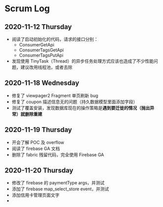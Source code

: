 # Scrum Log

## 2020-11-12 Thursday

- 阅读了启动初始化的代码，请求的接口分别：
  - ConsumerGetApi
  - ConsumerTagsGetApi
  - ConsumerTagsPutApi
- 发现使用 TinyTask（Thread）的异步任务处理方式应该也造成了不少性能问题，建议改用线程池，或者去除



## 2020-11-18 Wednesday

- 修复了 viewpager2 Fragment 单页刷新 bug
- 修复了 coupon 描述信息无的问题（持久数据模型里面添加字段）
- 测试了覆盖安装，发现数据库现在的操作策略是**遇到要迁徙的情况（抛出异常）就删除重建**



## 2020-11-19 Thursday

- 开会了解 POC 及 overflow
- 阅读了 firebase GA 文档
- 删除了 fabric 残留代码，完全使用 Firebase GA



## 2020-11-20 Thursday

- 修改了 firebase 的 paymentType args，并测试
- 添加了 firebase map_select_store event，并测试
- 添加信用卡管理页面文字
- 

